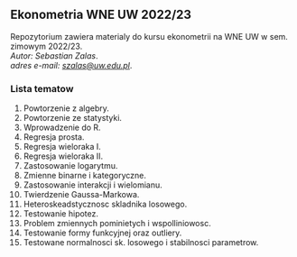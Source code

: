 ## Ekonometria WNE UW 2022/23
Repozytorium zawiera materialy do kursu ekonometrii na WNE UW w sem. zimowym 2022/23.   
*Autor: Sebastian Zalas*.   
*adres e-mail: szalas@uw.edu.pl*.   

### Lista tematow
1. Powtorzenie z algebry.  
2. Powtorzenie ze statystyki.  
3. Wprowadzenie do R.  
4. Regresja prosta.  
5. Regresja wieloraka I.  
6. Regresja wieloraka II.  
7. Zastosowanie logarytmu.  
8. Zmienne binarne i kategoryczne.  
8. Zastosowanie interakcji i wielomianu.  
9. Twierdzenie Gaussa-Markowa.  
10. Heteroskeadstycznosc skladnika losowego.  
11. Testowanie hipotez.  
12. Problem zmiennych pominietych i wspolliniowosc.  
13. Testowanie formy funkcyjnej oraz outliery.  
14. Testowane normalnosci sk. losowego i stabilnosci parametrow.  
